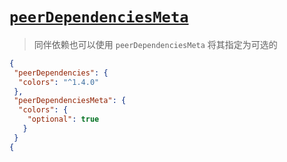 # [`peerDependenciesMeta`]()

> 同伴依赖也可以使用 `peerDependenciesMeta` 将其指定为可选的

```json
{
 "peerDependencies": {
  "colors": "^1.4.0"
 },
 "peerDependenciesMeta": {
  "colors": {
    "optional": true
   }
 }
{
```

